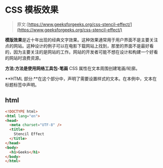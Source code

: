 # CSS 模板效果

> 原文:[https://www.geeksforgeeks.org/css-stencil-effect/](https://www.geeksforgeeks.org/css-stencil-effect/)

**模版效果**是近十年出现的经典文字效果。这种效果通常用于用户界面不是主要关注点的网站。这种设计的例子可以在电影下载网站上找到，那里的界面不是最好看的，因为主要关注的是网站的工作。网站的开发者可能不想在设计和构建一个好看的网站时浪费资源。

**方法:**方法是使用**网络工具包-笔画** CSS 属性在文本周围创建笔画/轮廓。

**HTML 部分:**在这个部分中，声明了需要设置样式的文本。在本例中，文本在标题标签中声明。

## html

```html
<!DOCTYPE html>
<html lang="en">
<head>
  <meta charset="UTF-8" />
  <title>
    Stencil Effect
  </title>
</head>
<body>
  <h1>Geeks</h1>
</body>
</html>
```